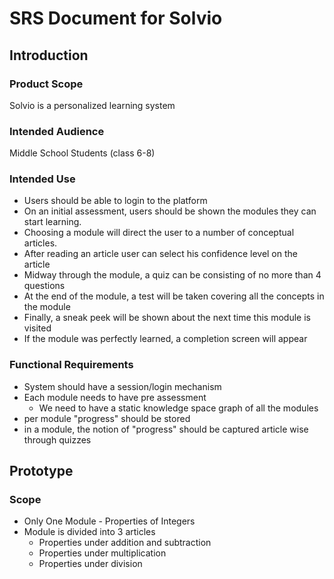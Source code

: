 # SRS Document for Solvio

## Introduction
### Product Scope
Solvio is a personalized learning system

### Intended Audience
Middle School Students (class 6-8)

### Intended Use
- Users should be able to login to the platform
- On an initial assessment, users should be shown the modules they can start learning.
- Choosing a module will direct the user to a number of conceptual articles.
- After reading an article user can select his confidence level on the article
- Midway through the module, a quiz can be consisting of no more than 4 questions
- At the end of the module, a test will be taken covering all the concepts in the module
- Finally, a sneak peek will be shown about the next time this module is visited
- If the module was perfectly learned, a completion screen will appear

### Functional Requirements
- System should have a session/login mechanism
- Each module needs to have pre assessment
  - We need to have a static knowledge space graph of all the modules
- per module "progress" should be stored
- in a module, the notion of "progress" should be captured article wise through quizzes


## Prototype
### Scope
- Only One Module - Properties of Integers
- Module is divided into 3 articles
  - Properties under addition and subtraction
  - Properties under multiplication
  - Properties under division
